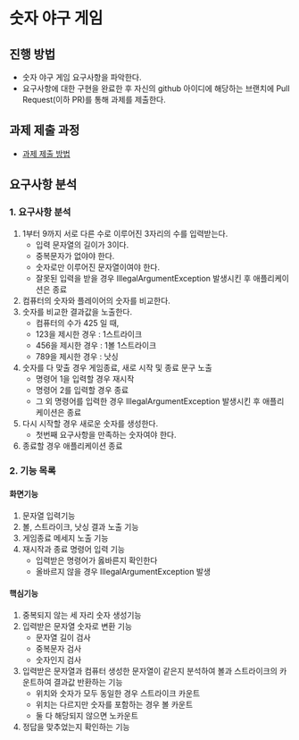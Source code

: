 # 숫자 야구 게임

## 진행 방법

* 숫자 야구 게임 요구사항을 파악한다.
* 요구사항에 대한 구현을 완료한 후 자신의 github 아이디에 해당하는 브랜치에 Pull Request(이하 PR)를 통해 과제를 제출한다.

## 과제 제출 과정

* [과제 제출 방법](https://github.com/next-step/nextstep-docs/tree/master/precourse)

## 요구사항 분석

### 1. 요구사항 분석

1. 1부터 9까지 서로 다른 수로 이루어진 3자리의 수를 입력받는다.
    * 입력 문자열의 길이가 3이다.
    * 중복문자가 없야야 한다.
    * 숫자로만 이루어진 문자열이여야 한다.
    * 잘못된 입력을 받을 경우 IllegalArgumentException 발생시킨 후 애플리케이션은 종료
2. 컴퓨터의 숫자와 플레이어의 숫자를 비교한다.
3. 숫자를 비교한 결과값을 노출한다.
    * 컴퓨터의 수가 425 일 때,
    * 123을 제시한 경우 : 1스트라이크
    * 456을 제시한 경우 : 1볼 1스트라이크
    * 789을 제시한 경우 : 낫싱
4. 숫자를 다 맞출 경우 게임종료, 새로 시작 및 종료 문구 노출
    * 명령어 1을 입력할 경우 재시작
    * 명령어 2를 입력할 경우 종료
    * 그 외 명령어를 입력한 경우 IllegalArgumentException 발생시킨 후 애플리케이션은 종료
5. 다시 시작할 경우 새로운 숫자를 생성한다.
    * 첫번째 요구사항을 만족하는 숫자여야 한다.
6. 종료할 경우 애플리케이션 종료

### 2. 기능 목록

#### 화면기능

1. 문자열 입력기능
2. 볼, 스트라이크, 낫싱 결과 노출 기능
3. 게임종료 메세지 노출 기능
4. 재시작과 종료 명령어 입력 기능
    * 입력받은 명령어가 옳바른지 확인한다
    * 올바르지 않을 경우 IllegalArgumentException 발생

#### 핵심기능

1. 중복되지 않는 세 자리 숫자 생성기능
2. 입력받은 문자열 숫자로 변환 기능
    * 문자열 길이 검사
    * 중복문자 검사
    * 숫자인지 검사
3. 입력받은 문자열과 컴퓨터 생성한 문자열이 같은지 분석하여 볼과 스트라이크의 카운트하여 결과값 반환하는 기능
    * 위치와 숫자가 모두 동일한 경우 스트라이크 카운트
    * 위치는 다르지만 숫자를 포함하는 경우 볼 카운트
    * 둘 다 해당되지 않으면 노카운트
4. 정답을 맞추었는지 확인하는 기능
